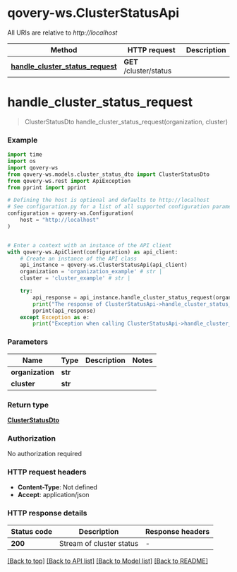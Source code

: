 # qovery-ws.ClusterStatusApi

All URIs are relative to *http://localhost*

Method | HTTP request | Description
------------- | ------------- | -------------
[**handle_cluster_status_request**](ClusterStatusApi.md#handle_cluster_status_request) | **GET** /cluster/status | 


# **handle_cluster_status_request**
> ClusterStatusDto handle_cluster_status_request(organization, cluster)



### Example

```python
import time
import os
import qovery-ws
from qovery-ws.models.cluster_status_dto import ClusterStatusDto
from qovery-ws.rest import ApiException
from pprint import pprint

# Defining the host is optional and defaults to http://localhost
# See configuration.py for a list of all supported configuration parameters.
configuration = qovery-ws.Configuration(
    host = "http://localhost"
)


# Enter a context with an instance of the API client
with qovery-ws.ApiClient(configuration) as api_client:
    # Create an instance of the API class
    api_instance = qovery-ws.ClusterStatusApi(api_client)
    organization = 'organization_example' # str | 
    cluster = 'cluster_example' # str | 

    try:
        api_response = api_instance.handle_cluster_status_request(organization, cluster)
        print("The response of ClusterStatusApi->handle_cluster_status_request:\n")
        pprint(api_response)
    except Exception as e:
        print("Exception when calling ClusterStatusApi->handle_cluster_status_request: %s\n" % e)
```



### Parameters

Name | Type | Description  | Notes
------------- | ------------- | ------------- | -------------
 **organization** | **str**|  | 
 **cluster** | **str**|  | 

### Return type

[**ClusterStatusDto**](ClusterStatusDto.md)

### Authorization

No authorization required

### HTTP request headers

 - **Content-Type**: Not defined
 - **Accept**: application/json

### HTTP response details
| Status code | Description | Response headers |
|-------------|-------------|------------------|
**200** | Stream of cluster status |  -  |

[[Back to top]](#) [[Back to API list]](../README.md#documentation-for-api-endpoints) [[Back to Model list]](../README.md#documentation-for-models) [[Back to README]](../README.md)

